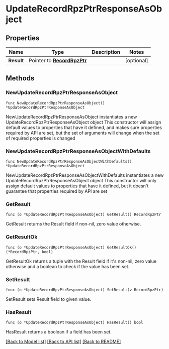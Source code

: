 # UpdateRecordRpzPtrResponseAsObject

## Properties

Name | Type | Description | Notes
------------ | ------------- | ------------- | -------------
**Result** | Pointer to [**RecordRpzPtr**](RecordRpzPtr.md) |  | [optional] 

## Methods

### NewUpdateRecordRpzPtrResponseAsObject

`func NewUpdateRecordRpzPtrResponseAsObject() *UpdateRecordRpzPtrResponseAsObject`

NewUpdateRecordRpzPtrResponseAsObject instantiates a new UpdateRecordRpzPtrResponseAsObject object
This constructor will assign default values to properties that have it defined,
and makes sure properties required by API are set, but the set of arguments
will change when the set of required properties is changed

### NewUpdateRecordRpzPtrResponseAsObjectWithDefaults

`func NewUpdateRecordRpzPtrResponseAsObjectWithDefaults() *UpdateRecordRpzPtrResponseAsObject`

NewUpdateRecordRpzPtrResponseAsObjectWithDefaults instantiates a new UpdateRecordRpzPtrResponseAsObject object
This constructor will only assign default values to properties that have it defined,
but it doesn't guarantee that properties required by API are set

### GetResult

`func (o *UpdateRecordRpzPtrResponseAsObject) GetResult() RecordRpzPtr`

GetResult returns the Result field if non-nil, zero value otherwise.

### GetResultOk

`func (o *UpdateRecordRpzPtrResponseAsObject) GetResultOk() (*RecordRpzPtr, bool)`

GetResultOk returns a tuple with the Result field if it's non-nil, zero value otherwise
and a boolean to check if the value has been set.

### SetResult

`func (o *UpdateRecordRpzPtrResponseAsObject) SetResult(v RecordRpzPtr)`

SetResult sets Result field to given value.

### HasResult

`func (o *UpdateRecordRpzPtrResponseAsObject) HasResult() bool`

HasResult returns a boolean if a field has been set.


[[Back to Model list]](../README.md#documentation-for-models) [[Back to API list]](../README.md#documentation-for-api-endpoints) [[Back to README]](../README.md)


